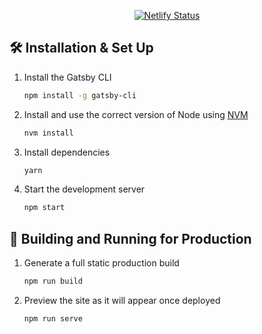 <p align="center">
  <a href="https://app.netlify.com/sites/sandofvega/deploys" target="_blank">
    <img src="https://api.netlify.com/api/v1/badges/a1b37b2c-5a75-4fa8-bba8-63122acccfd4/deploy-status" alt="Netlify Status" />
  </a>
</p>

## 🛠 Installation & Set Up

1. Install the Gatsby CLI

   ```sh
   npm install -g gatsby-cli
   ```

2. Install and use the correct version of Node using [NVM](https://github.com/nvm-sh/nvm)

   ```sh
   nvm install
   ```

3. Install dependencies

   ```sh
   yarn
   ```

4. Start the development server

   ```sh
   npm start
   ```

## 🚀 Building and Running for Production

1. Generate a full static production build

   ```sh
   npm run build
   ```

1. Preview the site as it will appear once deployed

   ```sh
   npm run serve
   ```